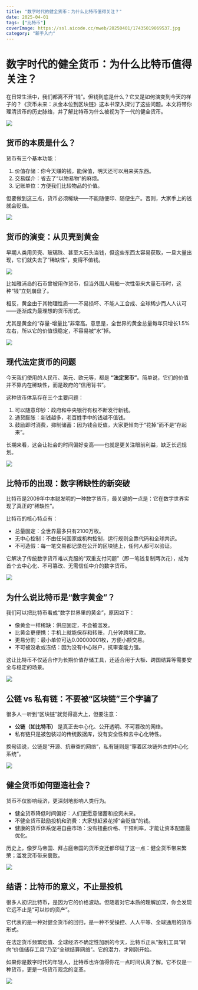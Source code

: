 ```yaml
---
title: "数字时代的健全货币：为什么比特币值得关注？"
date: 2025-04-01
tags: ["比特币"]
coverImage: https://ssl.aicode.cc/mweb/20250401/17435019069537.jpg
category: "新手入门"
---
```

# 数字时代的健全货币：为什么比特币值得关注？

在日常生活中，我们都离不开“钱”。但钱到底是什么？它又是如何演变到今天的样子的？《货币未来：从金本位到区块链》这本书深入探讨了这些问题。本文将带你理清货币的历史脉络，并了解比特币为什么被视为下一代的健全货币。

![](https://ssl.aicode.cc/mweb/20250401/17435019069537.jpg)

## 货币的本质是什么？

货币有三个基本功能：

1. 价值存储：你今天赚的钱，能保值，明天还可以用来买东西。
2. 交易媒介：省去了“以物易物”的麻烦。
3. 记账单位：方便我们比较物品的价值。

但要做到这三点，货币必须稀缺——不能随便印、随便生产。否则，大家手上的钱就会贬值。

![](https://ssl.aicode.cc/mweb/20250401/17435019228468.jpg)

## 货币的演变：从贝壳到黄金

早期人类用贝壳、玻璃珠、甚至大石头当钱，但这些东西太容易获取，一旦大量出现，它们就失去了“稀缺性”，变得不值钱。

![](https://ssl.aicode.cc/mweb/20250401/17435019328988.jpg)

比如雅浦岛的石币曾被用作货币，但当外国人用船一次性带来大量石币时，这种“钱”立刻崩盘了。

相反，黄金由于其物理性质——不易损坏、不能人工合成、全球稀少而人人认可——逐渐成为最理想的货币形式。

尤其是黄金的“存量-增量比”非常高。意思是，全世界的黄金总量每年只增长1.5%左右，所以它的价值很稳定，不容易被“水”掉。

![](https://ssl.aicode.cc/mweb/20250401/17435019566295.jpg)

## 现代法定货币的问题

今天我们使用的人民币、美元、欧元等，都是 **“法定货币”**。简单说，它们的价值并不靠内在稀缺性，而是政府的“信用背书”。

这种货币体系存在三个主要问题：

1. 可以随意印钞：政府和中央银行有权不断发行新钱。
2. 通货膨胀：新钱越多，老百姓手中的钱越不值钱。
3. 鼓励即时消费，抑制储蓄：因为钱会贬值，大家更倾向于“花掉”而不是“存起来”。

长期来看，这会让社会的时间偏好变高——也就是更关注眼前利益，缺乏长远规划。

![](https://ssl.aicode.cc/mweb/20250401/17435022042808.jpg)

## 比特币的出现：数字稀缺性的新突破

比特币是2009年中本聪发明的一种数字货币，最关键的一点是：它在数字世界实现了真正的“稀缺性”。

比特币的核心特点有：

- 总量固定：全世界最多只有2100万枚。
- 无中心控制：不由任何国家或机构控制，运行规则全靠代码和全球共识。
- 不可造假：每一笔交易都记录在公开的区块链上，任何人都可以验证。

它解决了传统数字货币难以克服的“双重支付问题”（即一笔钱复制两次花），成为首个去中心化、不可篡改、无需信任中介的数字货币。

![](https://ssl.aicode.cc/mweb/20250401/17435023204450.jpg)

## 为什么说比特币是“数字黄金”？

我们可以把比特币看成“数字世界里的黄金”，原因如下：

- 像黄金一样稀缺：供应固定，不会被滥发。
- 比黄金更便携：手机上就能保存和转账，几分钟跨境汇款。
- 更易分割：最小单位可达0.00000001枚，方便小额交易。
- 不可被没收或冻结：因为没有中心账户，抗审查能力强。

这让比特币不仅适合作为长期价值存储工具，还适合用于大额、跨国结算等需要安全与稳定的场景。

![](https://ssl.aicode.cc/mweb/20250401/17435024538550.jpg)

## 公链 vs 私有链：不要被“区块链”三个字骗了

很多人一听到“区块链”就觉得高大上，但要注意：

- **公链（如比特币）** 是真正去中心化、公开透明、不可篡改的网络。
- 私有链只是被包装过的传统数据库，没有安全性和去中心化特性。

换句话说，公链是“开源、抗审查的网络”，私有链则是“穿着区块链外衣的中心化系统”。

![](https://ssl.aicode.cc/mweb/20250401/17435026439564.jpg)

## 健全货币如何塑造社会？

货币不仅影响经济，更深刻地影响人类行为。

- 健全货币降低时间偏好：人们更愿意储蓄和投资未来。
- 不健全货币鼓励投机和消费：大家想赶紧花掉“会贬值”的钱。
- 健康的货币体系促进自由市场：没有扭曲价格、干预利率，才能让资本配置最优化。

历史上，像罗马帝国、拜占庭帝国的货币变迁都印证了这一点：健全货币带来繁荣；滥发货币带来衰败。

![](https://ssl.aicode.cc/mweb/20250401/17435027559769.jpg)

## 结语：比特币的意义，不止是投机

很多人初识比特币，是因为它的价格波动。但随着对它本质的理解加深，你会发现它远不止是“可以炒的资产”。

它代表的是一种对健全货币的回归，是一种不受操控、人人平等、全球通用的货币形式。

在法定货币频繁贬值、全球经济不确定性加剧的今天，比特币正从“投机工具”转向“价值储存工具”乃至“全球结算网络”。它的潜力，才刚刚开始。

如果你是数字时代的年轻人，比特币也许值得你花一点时间认真了解。它不仅是一种货币，更是一场货币观念的变革。

![](https://ssl.aicode.cc/mweb/20250401/17435031848927.jpg)
